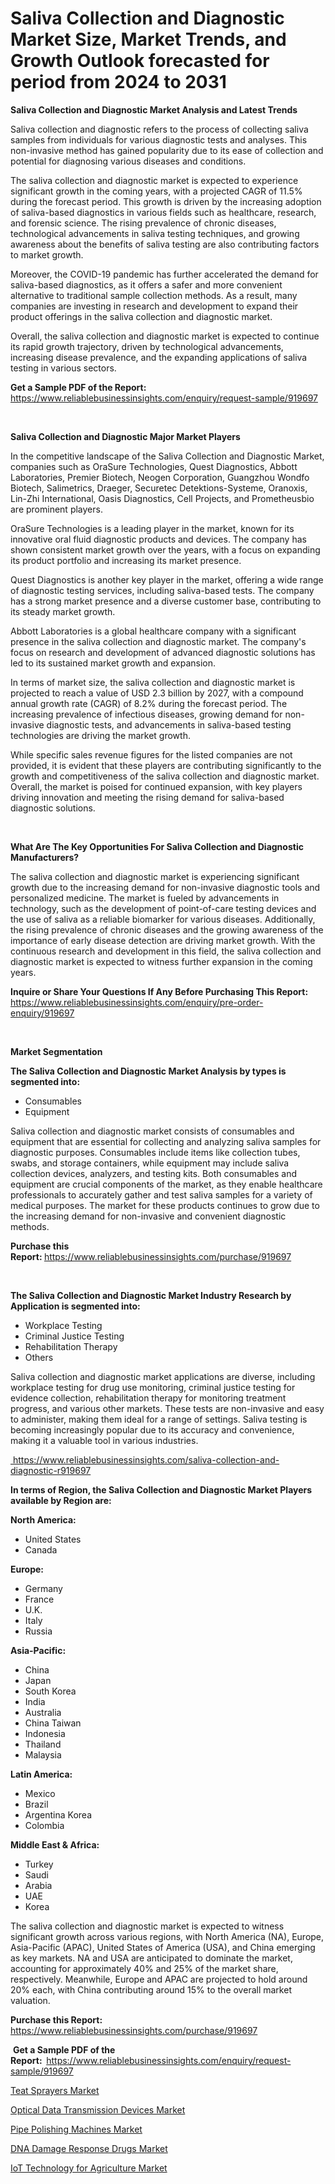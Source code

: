 <p><h1>Saliva Collection and Diagnostic Market Size, Market Trends, and Growth Outlook forecasted for period from 2024 to 2031</h1></p><p><strong>Saliva Collection and Diagnostic Market Analysis and Latest Trends</strong></p>
<p><p>Saliva collection and diagnostic refers to the process of collecting saliva samples from individuals for various diagnostic tests and analyses. This non-invasive method has gained popularity due to its ease of collection and potential for diagnosing various diseases and conditions.</p><p>The saliva collection and diagnostic market is expected to experience significant growth in the coming years, with a projected CAGR of 11.5% during the forecast period. This growth is driven by the increasing adoption of saliva-based diagnostics in various fields such as healthcare, research, and forensic science. The rising prevalence of chronic diseases, technological advancements in saliva testing techniques, and growing awareness about the benefits of saliva testing are also contributing factors to market growth.</p><p>Moreover, the COVID-19 pandemic has further accelerated the demand for saliva-based diagnostics, as it offers a safer and more convenient alternative to traditional sample collection methods. As a result, many companies are investing in research and development to expand their product offerings in the saliva collection and diagnostic market.</p><p>Overall, the saliva collection and diagnostic market is expected to continue its rapid growth trajectory, driven by technological advancements, increasing disease prevalence, and the expanding applications of saliva testing in various sectors.</p></p>
<p><strong>Get a Sample PDF of the Report:&nbsp;</strong> <a href="https://www.reliablebusinessinsights.com/enquiry/request-sample/919697">https://www.reliablebusinessinsights.com/enquiry/request-sample/919697</a></p>
<p>&nbsp;</p>
<p><strong>Saliva Collection and Diagnostic Major Market Players</strong></p>
<p><p>In the competitive landscape of the Saliva Collection and Diagnostic Market, companies such as OraSure Technologies, Quest Diagnostics, Abbott Laboratories, Premier Biotech, Neogen Corporation, Guangzhou Wondfo Biotech, Salimetrics, Draeger, Securetec Detektions-Systeme, Oranoxis, Lin-Zhi International, Oasis Diagnostics, Cell Projects, and Prometheusbio are prominent players.</p><p>OraSure Technologies is a leading player in the market, known for its innovative oral fluid diagnostic products and devices. The company has shown consistent market growth over the years, with a focus on expanding its product portfolio and increasing its market presence.</p><p>Quest Diagnostics is another key player in the market, offering a wide range of diagnostic testing services, including saliva-based tests. The company has a strong market presence and a diverse customer base, contributing to its steady market growth.</p><p>Abbott Laboratories is a global healthcare company with a significant presence in the saliva collection and diagnostic market. The company's focus on research and development of advanced diagnostic solutions has led to its sustained market growth and expansion.</p><p>In terms of market size, the saliva collection and diagnostic market is projected to reach a value of USD 2.3 billion by 2027, with a compound annual growth rate (CAGR) of 8.2% during the forecast period. The increasing prevalence of infectious diseases, growing demand for non-invasive diagnostic tests, and advancements in saliva-based testing technologies are driving the market growth.</p><p>While specific sales revenue figures for the listed companies are not provided, it is evident that these players are contributing significantly to the growth and competitiveness of the saliva collection and diagnostic market. Overall, the market is poised for continued expansion, with key players driving innovation and meeting the rising demand for saliva-based diagnostic solutions.</p></p>
<p>&nbsp;</p>
<p><strong>What Are The Key Opportunities For Saliva Collection and Diagnostic Manufacturers?</strong></p>
<p><p>The saliva collection and diagnostic market is experiencing significant growth due to the increasing demand for non-invasive diagnostic tools and personalized medicine. The market is fueled by advancements in technology, such as the development of point-of-care testing devices and the use of saliva as a reliable biomarker for various diseases. Additionally, the rising prevalence of chronic diseases and the growing awareness of the importance of early disease detection are driving market growth. With the continuous research and development in this field, the saliva collection and diagnostic market is expected to witness further expansion in the coming years.</p></p>
<p><strong>Inquire or Share Your Questions If Any Before Purchasing This Report:</strong> <a href="https://www.reliablebusinessinsights.com/enquiry/pre-order-enquiry/919697">https://www.reliablebusinessinsights.com/enquiry/pre-order-enquiry/919697</a></p>
<p>&nbsp;</p>
<p><strong>Market Segmentation</strong></p>
<p><strong>The Saliva Collection and Diagnostic Market Analysis by types is segmented into:</strong></p>
<p><ul><li>Consumables</li><li>Equipment</li></ul></p>
<p><p>Saliva collection and diagnostic market consists of consumables and equipment that are essential for collecting and analyzing saliva samples for diagnostic purposes. Consumables include items like collection tubes, swabs, and storage containers, while equipment may include saliva collection devices, analyzers, and testing kits. Both consumables and equipment are crucial components of the market, as they enable healthcare professionals to accurately gather and test saliva samples for a variety of medical purposes. The market for these products continues to grow due to the increasing demand for non-invasive and convenient diagnostic methods.</p></p>
<p><strong>Purchase this Report:&nbsp;</strong><a href="https://www.reliablebusinessinsights.com/purchase/919697">https://www.reliablebusinessinsights.com/purchase/919697</a></p>
<p>&nbsp;</p>
<p><strong>The Saliva Collection and Diagnostic Market Industry Research by Application is segmented into:</strong></p>
<p><ul><li>Workplace Testing</li><li>Criminal Justice Testing</li><li>Rehabilitation Therapy</li><li>Others</li></ul></p>
<p><p>Saliva collection and diagnostic market applications are diverse, including workplace testing for drug use monitoring, criminal justice testing for evidence collection, rehabilitation therapy for monitoring treatment progress, and various other markets. These tests are non-invasive and easy to administer, making them ideal for a range of settings. Saliva testing is becoming increasingly popular due to its accuracy and convenience, making it a valuable tool in various industries.</p></p>
<p><a href="https://www.reliablebusinessinsights.com/saliva-collection-and-diagnostic-r919697">&nbsp;https://www.reliablebusinessinsights.com/saliva-collection-and-diagnostic-r919697</a></p>
<p><strong>In terms of Region, the Saliva Collection and Diagnostic Market Players available by Region are:</strong></p>
<p>
    <p> <strong> North America: </strong>
        <ul>
            <li>United States</li>
            <li>Canada</li>
        </ul>
        </p> 
    <p> <strong> Europe: </strong>
        <ul>
            <li>Germany</li>
            <li>France</li>
            <li>U.K.</li>
            <li>Italy</li>
            <li>Russia</li>
        </ul>
        </p> 
    <p> <strong> Asia-Pacific: </strong>
        <ul>
            <li>China</li>
            <li>Japan</li>
            <li>South Korea</li>
            <li>India</li>
            <li>Australia</li>
            <li>China Taiwan</li>
            <li>Indonesia</li>
            <li>Thailand</li>
            <li>Malaysia</li>
        </ul>
        </p> 
    <p> <strong> Latin America: </strong>
        <ul>
            <li>Mexico</li>
            <li>Brazil</li>
            <li>Argentina Korea</li>
            <li>Colombia</li>
        </ul>
        </p> 
    <p> <strong> Middle East & Africa: </strong>
        <ul>
            <li>Turkey</li>
            <li>Saudi</li>
            <li>Arabia</li>
            <li>UAE</li>
            <li>Korea</li>
        </ul>
    </p>
    </p>
<p><p>The saliva collection and diagnostic market is expected to witness significant growth across various regions, with North America (NA), Europe, Asia-Pacific (APAC), United States of America (USA), and China emerging as key markets. NA and USA are anticipated to dominate the market, accounting for approximately 40% and 25% of the market share, respectively. Meanwhile, Europe and APAC are projected to hold around 20% each, with China contributing around 15% to the overall market valuation.</p></p>
<p><strong>Purchase this Report: </strong><a href="https://www.reliablebusinessinsights.com/purchase/919697">https://www.reliablebusinessinsights.com/purchase/919697</a></p>
<p>&nbsp;<strong>Get a Sample PDF of the Report:&nbsp;&nbsp;</strong><a href="https://www.reliablebusinessinsights.com/enquiry/request-sample/919697">https://www.reliablebusinessinsights.com/enquiry/request-sample/919697</a></p>
<p><strong></strong></p>
<p><p><a href="https://medium.com/@joanne.harris67856/evaluating-global-teat-sprayers-market-trends-and-growth-opportunities-by-region-type-manual-teat-e60bea8da420">Teat Sprayers Market</a></p><p><a href="https://medium.com/@zandould67856/optical-data-transmission-devices-market-market-segmentation-geographical-regions-and-market-d37238b2709c">Optical Data Transmission Devices Market</a></p><p><a href="https://medium.com/@sean.peake0978/pipe-polishing-machines-market-outlook-and-forecast-from-2024-to-2031-0a15cc2c8014">Pipe Polishing Machines Market</a></p><p><a href="https://github.com/graysonwolfe1913/Market-Research-Report-List-1/blob/main/dna-damage-response-drugs-market.md">DNA Damage Response Drugs Market</a></p><p><a href="https://github.com/seamusocallaghan/Market-Research-Report-List-1/blob/main/iot-technology-for-agriculture-market.md">IoT Technology for Agriculture Market</a></p></p>